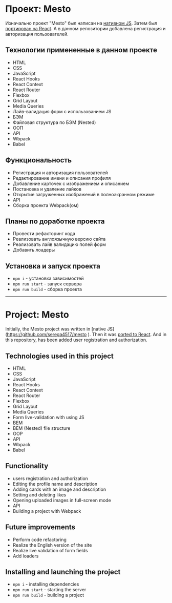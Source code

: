 # Проект: Mesto

Изначально проект "Mesto" был написан на [нативном JS](https://github.com/serega4517/mesto). Затем был [портирован на React](https://github.com/serega4517/mesto-react). А в данном репозитории добавлена регистрация и авторизация пользователей.

## Технологии примененные в данном проекте

* HTML
* CSS
* JavaScript
* React Hooks
* React Context
* React Router
* Flexbox
* Grid Layout
* Media Queries
* Лайв-валидация форм с использованием JS
* БЭМ
* Файловая структура по БЭМ (Nested)
* ООП
* API
* Wbpack
* Babel

## Функциональность

* Регистрация и авторизация пользователей
* Редактирование имени и описания профиля
* Добавление карточек с изображением и описанием
* Постановка и удаление лайков
* Открытие загруженных изображений в полноэкранном режиме
* API
* Сборка проекта Webpack(ом)

## Планы по доработке проекта

* Провести рефакторинг кода
* Реализовать англоязычную версию сайта
* Реализовать лайв валидацию полей форм
* Добавить лоадеры

## Установка и запуск проекта

* `npm i` - установка зависимостей
* `npm run start` - запуск сервера
* `npm run build` - сборка проекта
----
# Project: Mesto

Initially, the Mesto project was written in [native JS] (https://github.com/serega4517/mesto ). Then it was [ported to React](https://github.com/serega4517/mesto-react ). And in this repository, has been added user registration and authorization.

## Technologies used in this project

* HTML
* CSS
* JavaScript
* React Hooks
* React Context
* React Router
* Flexbox
* Grid Layout
* Media Queries
* Form live-validation with using JS
* BEM
* BEM (Nested) file structure
* OOP
* API
* Wbpack
* Babel

## Functionality

* users registration and authorization
* Editing the profile name and description
* Adding cards with an image and description
* Setting and deleting likes
* Opening uploaded images in full-screen mode
* API
* Building a project with Webpack

## Future improvements

* Perform code refactoring
* Realize the English version of the site
* Realize live validation of form fields
* Add loaders

## Installing and launching the project

* `npm i` - installing dependencies
* `npm run start` - starting the server
* `npm run build` - building a project
